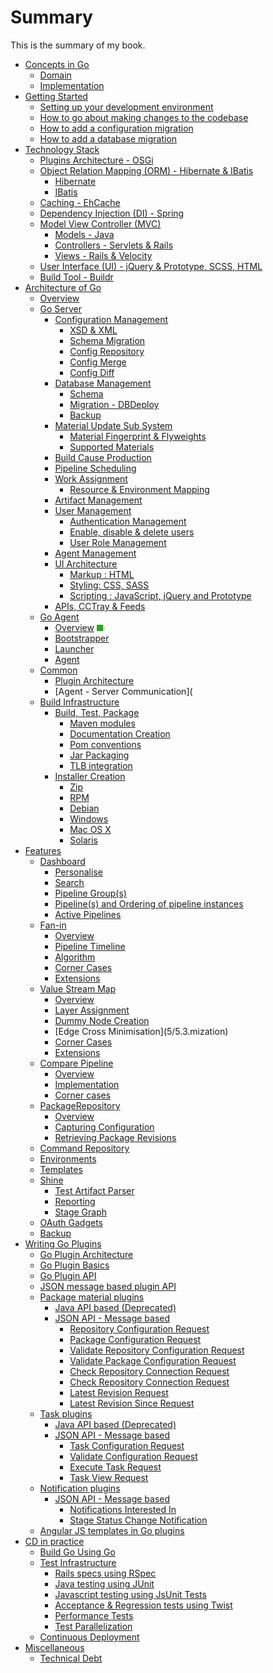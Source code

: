 # Summary

This is the summary of my book.


* [Concepts in Go](1/1.1.md)
	* [Domain](1/1.1.md)
	* [Implementation]()
* [Getting Started](2/2.1.md)
	* [Setting up your development environment](2/2.1.md)
	* [How to go about making changes to the codebase](2/2.2.md)
	* [How to add a configuration migration](2/2.3.md)
	* [How to add a database migration](2/2.4.md)
* [Technology Stack](3/3.1.md)
	* [Plugins Architecture - OSGi](3/3.1.md)
	* [Object Relation Mapping (ORM) - Hibernate & IBatis](3/3.2.md)
	    * [Hibernate](3/3.2.md)
	    * [IBatis](422-ibatis)
	* [Caching - EhCache]()
	* [Dependency Injection (DI) - Spring](3/3.4.md)
	* [Model View Controller (MVC)]()
	    * [Models - Java]()
	    * [Controllers - Servlets & Rails]()
	    * [Views - Rails & Velocity]()
	* [User Interface (UI) - jQuery & Prototype, SCSS, HTML](3/3.6.md)
	* [Build Tool - Buildr]()
* [Architecture of Go](4/4.1.md)
	* [Overview](4/4.1.md)
	* [Go Server](4/4.2.md)
	    * [Configuration Management](4/4.2.md#521-configuration-management)
	        * [XSD & XML](4/4.2.md#5211-xsd--xml)
	        * [Schema Migration](4/4.2.md#5212-schema-migration)
	        * [Config Repository](4/4.2.md#5213-config-repository)
	        * [Config Merge](4/4.2.md#5214-config-merge)
	        * [Config Diff](4/4.2.md#5215-config-diff)
	    * [Database Management](4/4.2.md#522-database-management)
	        * [Schema](4/4.2.md#5221-schema)
	        * [Migration - DBDeploy](4/4.2.md#5222-database-migrations)
	        * [Backup](4/4.2.md#5223-backup)
	    * [Material Update Sub System](4/4.2.md#523-material-update-sub-system-mdu)
	        * [Material Fingerprint & Flyweights](4/4.2.md#5231-material-fingerprint--flyweights)
	        * [Supported Materials](4/4.2.md#5232-supported-materials)
	    * [Build Cause Production](4/4.2.md#524-build-cause-production)
	    * [Pipeline Scheduling](4/4.2.md#525-pipeline-scheduling)
	    * [Work Assignment](4/4.2.md#526-work-assignment)
	        * [Resource & Environment Mapping](4/4.2.md#5261-resource--environment-mapping)
	    * [Artifact Management](4/4.2.md#527-artifact-management)
	    * [User Management](4/4.2.md#528-user-management)
	        * [Authentication Management](4/4.2.md#5281-authentication-management)
	        * [Enable, disable & delete users](4/4.2.md#5282-enable-disable--delete-users)
	        * [User Role Management](4/4.2.md#5283-user-role-management)
	    * [Agent Management](4/4.2.md#529-agent-management)
	    * [UI Architecture](4/4.2.md#5210-user-interface-architecture)
	        * [Markup : HTML](4/4.2.md#52101-markup--html)
	        * [Styling: CSS, SASS](4/4.2.md#52102-styling--css-sass)
	        * [Scripting : JavaScript, jQuery and Prototype](4/4.2.md#52103-scripting-javascript-jquery-and-prototype)
	    * [APIs, CCTray & Feeds](4/4.2.md#5211-apis-cctray--feeds)
	* [Go Agent](4/4.3.md)
	    * [Overview](4/4.3.md#agent-overview) ![DONE](images/green.png)
	    * [Bootstrapper](4/4.3.md#agent-bootstrapper)
	    * [Launcher](4/4.3.md#agent-launcher)
	    * [Agent](4/4.3.md#agent)
	* [Common](4/4.4.md)
	    * [Plugin Architecture](4/4.4.1.md)
	    * [Agent - Server Communication](
	* [Build Infrastructure](4/4.5.md)
	    * [Build, Test, Package](4/4.5.md#packaging)
	         * [Maven modules](4/4.5.md#modules)
	         * [Documentation Creation](4/4.5.md#documentation-creation)
	         * [Pom conventions](4/4.5.md#pom-conventions)
	         * [Jar Packaging](4/4.5.md#jar-packaging)
	         * [TLB integration](4/4.5.md#tlb-integration)
	    * [Installer Creation](4/4.5.md#installer-creation)
	        * [Zip](4/4.5.md#zip)
	        * [RPM](4/4.5.md#rpm)
	        * [Debian](4/4.5.md#debian)
	        * [Windows](4/4.5.md#windows)
	        * [Mac OS X](4/4.5.md#mac-osx)
	        * [Solaris](4/4.5.md#solaris)
* [Features](5/5.1.md)
	* [Dashboard](5/5.1.md)
	    * [Personalise](5/5.1.md#611-personalise)
	    * [Search](5/5.1.md#612-search)
	    * [Pipeline Group(s)](5/5.1.md#613-pipeline-groups)
	    * [Pipeline(s) and Ordering of pipeline instances](5/5.1.md#614-pipelines-and-ordering-of-pipeline-instances)
	    * [Active Pipelines](5/5.1.md#615-active-pipelines)
	* [Fan-in](5/5.2.md)
	    * [Overview](5/5.2.md#overview)
	    * [Pipeline Timeline](5/5.2.md#pipeline-timeline)
	    * [Algorithm](5/5.2.md#algorithm)
	    * [Corner Cases](5/5.2.md#corner-cases)
	    * [Extensions](5/5.2.md#extensions)
	* [Value Stream Map](5/5.3.md)
	    * [Overview](5/5.3.md#overview)
	    * [Layer Assignment](5/5.3.md#layer-assignment)
	    * [Dummy Node Creation](5/5.3.md#dummy-node-creation)
	    * [Edge Cross Minimisation](5/5.3.<md id="edge-cross-mini"></md>mization)
	    * [Corner Cases](5/5.3.md#corner-cases)
	    * [Extensions](5/5.3.md#extensions)
	* [Compare Pipeline](5/5.4.md)
	    * [Overview](5/5.4.md#641-overview)
	    * [Implementation](5/5.4.md#642-implementation)
	    * [Corner cases](5/5.4.md#643-corner-cases)
	* [PackageRepository](5/5.5.md)
	    * [Overview](5/5.5.md)
	    * [Capturing Configuration](5/5.5.md#package-configuration)
	    * [Retrieving Package Revisions](5/5.5.md#package-revision)
	* [Command Repository]()
	* [Environments](5/5.7.md)
	* [Templates]()
	* [Shine]()
	    * [Test Artifact Parser]() 
	    * [Reporting]()
	    * [Stage Graph]()
	* [OAuth Gadgets](5/5.10.md)
	* [Backup](5/5.11.md)
* [Writing Go Plugins](writing_go_plugins/overview.md)
    * [Go Plugin Architecture](4/4.4.1.md)
    * [Go Plugin Basics](writing_go_plugins/go_plugins_basics.md)
    * [Go Plugin API](writing_go_plugins/go_plugin_api.md)
    * [JSON message based plugin API](writing_go_plugins/json_message_based_plugin_api.md)
    * [Package material plugins](writing_go_plugins/package_material/package_material_plugin_overview.md)
      * [Java API based (Deprecated)](writing_go_plugins/package_material/writing_go_package_material_plugin.md)
      * [JSON API - Message based](writing_go_plugins/package_material/json_message_based_package_material_extension.md)
          * [Repository Configuration Request](writing_go_plugins/package_material/version_1_0/repository_configuration.md)
          * [Package Configuration Request](writing_go_plugins/package_material/version_1_0/package_configuration.md)
          * [Validate Repository Configuration Request](writing_go_plugins/package_material/version_1_0/validate_repository_configuration.md)
          * [Validate Package Configuration Request](writing_go_plugins/package_material/version_1_0/validate_package_configuration.md)
          * [Check Repository Connection Request](writing_go_plugins/package_material/version_1_0/check_repository_connection.md)
          * [Check Repository Connection Request](writing_go_plugins/package_material/version_1_0/check_package_connection.md)
          * [Latest Revision Request](writing_go_plugins/package_material/version_1_0/latest_revision.md)
          * [Latest Revision Since Request](writing_go_plugins/package_material/version_1_0/latest_revision_since.md)
    * [Task plugins](writing_go_plugins/task/task_plugin_overview.md)
      * [Java API based (Deprecated)](writing_go_plugins/task/writing_go_task_plugins.md)
      * [JSON API - Message based](writing_go_plugins/task/json_message_based_task_extension.md)
          * [Task Configuration Request](writing_go_plugins/task/version_1_0/configuration.md)
          * [Validate Configuration Request](writing_go_plugins/task/version_1_0/validate.md)
          * [Execute Task Request](writing_go_plugins/task/version_1_0/execute.md)
          * [Task View Request](writing_go_plugins/task/version_1_0/view.md)
    * [Notification plugins](writing_go_plugins/notification/notification_plugin_overview.md)
      * [JSON API - Message based](writing_go_plugins/notification/json_message_based_notification_extension.md)
          * [Notifications Interested In](writing_go_plugins/notification/version_1_0/notifications_interested_in.md)
          * [Stage Status Change Notification](writing_go_plugins/notification/version_1_0/stage_status_notification.md)
    * [Angular JS templates in Go plugins](writing_go_plugins/task/angular_js_templates_in_go_plugins.md)
* [CD in practice](6/6.1.md)
	* [Build Go Using Go](6/6.1.md)
	* [Test Infrastructure](6/6.2.md)
	    * [Rails specs using RSpec](6/6.2.md#721-rails-specs-using-rspec)
    	* [Java testing using JUnit](6/6.2.md#722-java-testing-using-junit)
	    * [Javascript testing using JsUnit Tests](6/6.2.md#723-javascript-testing-using-jsunit-tests)
	    * [Acceptance & Regression tests using Twist](6/6.2.md#724-acceptance--regression-tests-using-twist)
        * [Performance Tests](6/6.2.md#725-performance-tests)
    	* [Test Parallelization](6/6.2.md#726-test-parallelization)
	* [Continuous Deployment]()
* [Miscellaneous](7/7.1.md)
	* [Technical Debt](7/7.1.md)
